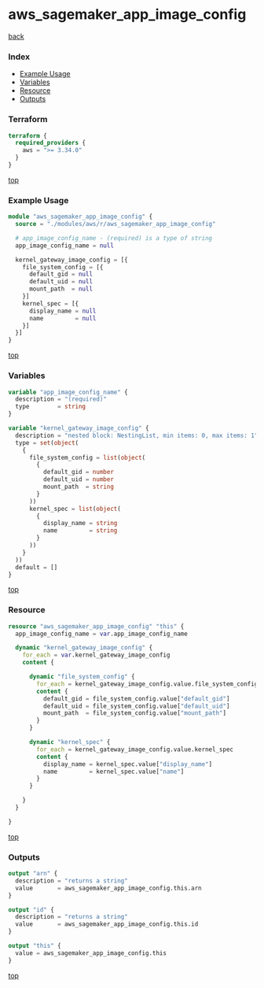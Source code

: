# aws_sagemaker_app_image_config

[back](../aws.md)

### Index

- [Example Usage](#example-usage)
- [Variables](#variables)
- [Resource](#resource)
- [Outputs](#outputs)

### Terraform

```terraform
terraform {
  required_providers {
    aws = ">= 3.34.0"
  }
}
```

[top](#index)

### Example Usage

```terraform
module "aws_sagemaker_app_image_config" {
  source = "./modules/aws/r/aws_sagemaker_app_image_config"

  # app_image_config_name - (required) is a type of string
  app_image_config_name = null

  kernel_gateway_image_config = [{
    file_system_config = [{
      default_gid = null
      default_uid = null
      mount_path  = null
    }]
    kernel_spec = [{
      display_name = null
      name         = null
    }]
  }]
}
```

[top](#index)

### Variables

```terraform
variable "app_image_config_name" {
  description = "(required)"
  type        = string
}

variable "kernel_gateway_image_config" {
  description = "nested block: NestingList, min items: 0, max items: 1"
  type = set(object(
    {
      file_system_config = list(object(
        {
          default_gid = number
          default_uid = number
          mount_path  = string
        }
      ))
      kernel_spec = list(object(
        {
          display_name = string
          name         = string
        }
      ))
    }
  ))
  default = []
}
```

[top](#index)

### Resource

```terraform
resource "aws_sagemaker_app_image_config" "this" {
  app_image_config_name = var.app_image_config_name

  dynamic "kernel_gateway_image_config" {
    for_each = var.kernel_gateway_image_config
    content {

      dynamic "file_system_config" {
        for_each = kernel_gateway_image_config.value.file_system_config
        content {
          default_gid = file_system_config.value["default_gid"]
          default_uid = file_system_config.value["default_uid"]
          mount_path  = file_system_config.value["mount_path"]
        }
      }

      dynamic "kernel_spec" {
        for_each = kernel_gateway_image_config.value.kernel_spec
        content {
          display_name = kernel_spec.value["display_name"]
          name         = kernel_spec.value["name"]
        }
      }

    }
  }

}
```

[top](#index)

### Outputs

```terraform
output "arn" {
  description = "returns a string"
  value       = aws_sagemaker_app_image_config.this.arn
}

output "id" {
  description = "returns a string"
  value       = aws_sagemaker_app_image_config.this.id
}

output "this" {
  value = aws_sagemaker_app_image_config.this
}
```

[top](#index)